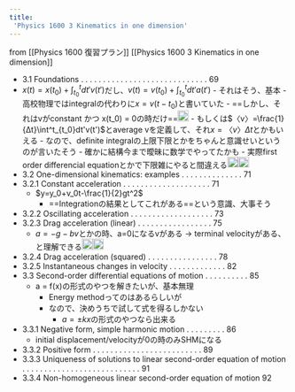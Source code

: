 ```yaml
---
title:
 'Physics 1600 3 Kinematics in one dimension'
---
```


from [[Physics 1600 復習プラン]]
[[Physics 1600 3 Kinematics in one dimension]]
- 3.1 Foundations . . . . . . . . . . . . . . . . . . . . . . . . . . . . . 69
- $x(t)=x(t_0)+\int^t_{t_0}dt'v(t')$だし、$v(t)=v(t_0)+\int^t_{t_0} dt' a(t')$
        - それはそう、基本
        - 高校物理ではintegralの代わりに$x=v(t-t_0)$と書いていた
            - ==しかし、それはvがconstant かつ x(t_0) = 0の時だけ==<img src='https://scrapbox.io/api/pages/blu3mo-public/blu3mo/icon' alt='blu3mo.icon' height="19.5"/>
            - もしくは$〈v〉=\frac{1}{Δt}\int^t_{t_0}dt'v(t')$とaverage vを定義して、それ$x=〈v〉Δt$とかもいえる
        - なので、definite integralの上限下限とかをちゃんと意識せいというのが言いたそう
            - 確かに結構今まで曖昧に数学でやってたかも
            - 実際first order differencial equationとかで下限雑にやると間違える<img src='https://scrapbox.io/api/pages/blu3mo-public/blu3mo/icon' alt='blu3mo.icon' height="19.5"/><img src='https://scrapbox.io/api/pages/blu3mo-public/blu3mo/icon' alt='blu3mo.icon' height="19.5"/>
- 3.2 One-dimensional kinematics: examples . . . . . . . . . . . . . . 71
- 3.2.1 Constant acceleration . . . . . . . . . . . . . . . . . . . . 71
    - $y=y_0+v_0t-\frac{1}{2}gt^2$
        - ==Integrationの結果としてこれがある==という意識、大事そう
- 3.2.2 Oscillating acceleration . . . . . . . . . . . . . . . . . . . 73
- 3.2.3 Drag acceleration (linear) . . . . . . . . . . . . . . . . . 75
    - $a=-g-bv$とかの時、a=0になるvがある → terminal velocityがある、と理解できる<img src='https://scrapbox.io/api/pages/blu3mo-public/blu3mo/icon' alt='blu3mo.icon' height="19.5"/><img src='https://scrapbox.io/api/pages/blu3mo-public/blu3mo/icon' alt='blu3mo.icon' height="19.5"/>
- 3.2.4 Drag acceleration (squared) . . . . . . . . . . . . . . . . 78
- 3.2.5 Instantaneous changes in velocity . . . . . . . . . . . . . 82
- 3.3 Second-order differential equations of motion . . . . . . . . . . 85
    - a = f(x)の形式のやつを解きたいが、基本無理
        - Energy methodってのはあるらしいが
        - なので、決めうちで試して式を得るしかない
            - $a=±kx$の形式のやつなら出来る
- 3.3.1 Negative form, simple harmonic motion . . . . . . . . . 86
    - initial displacement/velocityが0の時のみSHMになる
- 3.3.2 Positive form . . . . . . . . . . . . . . . . . . . . . . . . . 89
- 3.3.3 Uniqueness of solutions to linear second-order equation of motion . . . . . . . . . . . . . . . . . . . . . . . . . . . 91
- 3.3.4 Non-homogeneous linear second-order equation of motion 92
